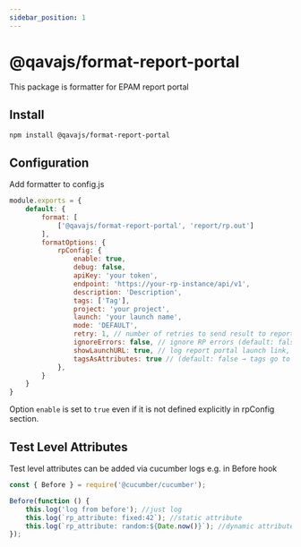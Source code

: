 ```yaml
---
sidebar_position: 1
---
```


# @qavajs/format-report-portal
This package is formatter for EPAM report portal

## Install
```
npm install @qavajs/format-report-portal
```

## Configuration

Add formatter to config.js
```javascript
module.exports = {
    default: {
        format: [
            ['@qavajs/format-report-portal', 'report/rp.out']
        ],
        formatOptions: {
            rpConfig: {
                enable: true,
                debug: false,
                apiKey: 'your token',
                endpoint: 'https://your-rp-instance/api/v1',
                description: 'Description',
                tags: ['Tag'],
                project: 'your project',
                launch: 'your launch name',
                mode: 'DEFAULT',
                retry: 1, // number of retries to send result to report portal (default - 1)
                ignoreErrors: false, // ignore RP errors (default: false)
                showLaunchURL: true, // log report portal launch link,
                tagsAsAttributes: true // (default: false → tags go to description)
            },
        }
    }
}
```
Option `enable` is set to `true` even if it is not defined explicitly in rpConfig section.

## Test Level Attributes
Test level attributes can be added via cucumber logs e.g. in Before hook
```javascript
const { Before } = require('@cucumber/cucumber');

Before(function () {
    this.log('log from before'); //just log
    this.log(`rp_attribute: fixed:42`); //static attribute
    this.log(`rp_attribute: random:${Date.now()}`); //dynamic attribute
});
```
